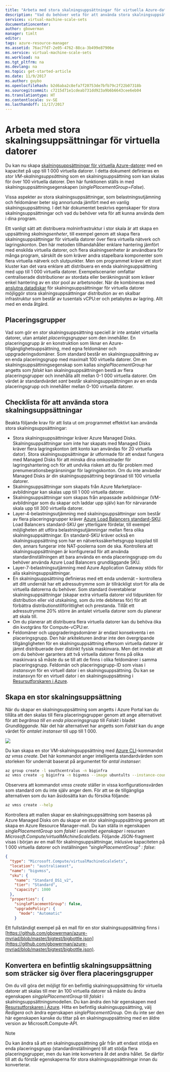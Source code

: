 ```yaml
---
title: "Arbeta med stora skalningsuppsättningar för virtuella Azure-datorer | Microsoft Docs"
description: "Vad du behöver veta för att använda stora skalningsuppsättningar för virtuella Azure-datorer"
services: virtual-machine-scale-sets
documentationcenter: 
author: gbowerman
manager: timlt
editor: 
tags: azure-resource-manager
ms.assetid: 76ac7fd7-2e05-4762-88ca-3b499e87906e
ms.service: virtual-machine-scale-sets
ms.workload: na
ms.tgt_pltfrm: na
ms.devlang: na
ms.topic: get-started-article
ms.date: 11/9/2017
ms.author: guybo
ms.openlocfilehash: b2d6aba2c8efa7f20753de7bfb79c2f22b07318b
ms.sourcegitcommit: c7215d71e1cdeab731dd923a9b6b6643cee6eb04
ms.translationtype: HT
ms.contentlocale: sv-SE
ms.lasthandoff: 11/17/2017
---
```

# <a name="working-with-large-virtual-machine-scale-sets"></a>Arbeta med stora skalningsuppsättningar för virtuella datorer
Du kan nu skapa [skalningsuppsättningar för virtuella Azure-datorer](/azure/virtual-machine-scale-sets/) med en kapacitet på upp till 1 000 virtuella datorer. I detta dokument definieras en _stor VM-skalningsuppsättning_ som en skalningsuppsättning som kan skalas för över 100 virtuella datorer. Den här funktionen ställs in med skalningsuppsättningsegenskapen (_singlePlacementGroup=False_). 

Vissa aspekter av stora skalningsuppsättningar, som belastningsutjämning och feldomäner beter sig annorlunda jämfört med en vanlig skalningsuppsättning. I det här dokumentet beskrivs egenskaper för stora skalningsuppsättningar och vad du behöver veta för att kunna använda dem i dina program. 

Ett vanligt sätt att distribuera molninfrastruktur i stor skala är att skapa en uppsättning _skalningsenheter_, till exempel genom att skapa flera skalningsuppsättningar för virtuella datorer över flera virtuella nätverk och lagringskonton. Den här metoden tillhandahåller enklare hantering jämfört med enskilda virtuella datorer, och flera skalningsenheter är användbara för många program, särskilt de som kräver andra stapelbara komponenter som flera virtuella nätverk och slutpunkter. Men om programmet kräver ett stort kluster kan det vara enklare att distribuera en enda skalningsuppsättning med upp till 1 000 virtuella datorer. Exempelscenarier omfattar centraliserade distributioner av stordata eller beräkningsnät som kräver enkel hantering av en stor pool av arbetsnoder. När de kombineras med [anslutna datadiskar](virtual-machine-scale-sets-attached-disks.md) för skalningsuppsättningar för virtuella datorer möjliggör stora skalningsuppsättningar distribution av en skalbar infrastruktur som består av tusentals vCPU:er och petabytes av lagring. Allt med en enda åtgärd.

## <a name="placement-groups"></a>Placeringsgrupper 
Vad som gör en _stor_ skalningsuppsättning speciell är inte antalet virtuella datorer, utan antalet _placeringsgrupper_ som den innehåller. En placeringsgrupp är en konstruktion som liknar en Azure-tillgänglighetsuppsättning, med egna feldomäner och uppgraderingsdomäner. Som standard består en skalningsuppsättning av en enda placeringsgrupp med maximalt 100 virtuella datorer. Om en skalningsuppsättningsegenskap som kallas _singlePlacementGroup_ har angetts som _falskt_ kan skalningsuppsättningen bestå av flera placeringsgrupper och innehålla allt mellan 0-1 000 virtuella datorer. Om värdet är standardvärdet _sant_ består skalningsuppsättningen av en enda placeringsgrupp och innehåller mellan 0-100 virtuella datorer.

## <a name="checklist-for-using-large-scale-sets"></a>Checklista för att använda stora skalningsuppsättningar
Beakta följande krav för att lista ut om programmet effektivt kan använda stora skalningsuppsättningar:

- Stora skalningsuppsättningar kräver Azure Managed Disks. Skalningsuppsättningar som inte har skapats med Managed Disks kräver flera lagringskonton (ett konto kan användas för 20 virtuella dator). Stora skalningsuppsättningar är utformade för att endast fungera med Managed Disks för att minska dina omkostnader för lagringshantering och för att undvika risken att du får problem med prenumerationsbegränsningar för lagringskonton. Om du inte använder Managed Disks är din skalningsuppsättning begränsad till 100 virtuella datorer.
- Skalningsuppsättningar som skapats från Azure Marketplace-avbildningar kan skalas upp till 1 000 virtuella datorer.
- Skalningsuppsättningar som skapas från anpassade avbildningar (VM-avbildningar som du skapar och laddar upp själv) kan för närvarande skala upp till 300 virtuella datorer.
- Layer-4-belastningsutjämning med skalningsuppsättningar som består av flera placeringsgrupper kräver [Azure Load Balancers standard-SKU](../load-balancer/load-balancer-standard-overview.md). Load Balancers standard-SKU ger ytterligare fördelar, till exempel möjligheten att utföra belastningsutjämningar mellan flera olika skalningsuppsättningar. En standard-SKU kräver också en skalningsuppsättning som har en nätverkssäkerhetsgrupp kopplad till den, annars fungerar inte NAT-poolerna som de ska. Kontrollera att skalningsuppsättningen är konfigurerad för att använda standardinställningen att bara använda en enda placeringsgrupp om du behöver använda Azure Load Balancers grundläggande SKU.
- Layer-7-belastningsutjämning med Azure Application Gateway stöds för alla skalningsuppsättningar.
- En skalningsuppsättning definieras med ett enda undernät – kontrollera att ditt undernät har ett adressutrymme som är tillräckligt stort för alla de virtuella datorerna du behöver. Som standard överetablerar skalningsuppsättningar (skapar extra virtuella datorer vid tidpunkten för distribution eller vid utskalning, som du inte debiteras för) för att förbättra distributionstillförlitlighet och prestanda. Tillåt ett adressutrymme 20% större än antalet virtuella datorer som du planerar att skala till.
- Om du planerar att distribuera flera virtuella datorer kan du behöva öka din kvotgräns för Compute-vCPU:er.
- Feldomäner och uppgraderingsdomäner är endast konsekventa i en placeringsgrupp. Den här arkitekturen ändrar inte den övergripande tillgängligheten för en skalningsuppsättning eftersom virtuella datorer är jämnt distribuerade över distinkt fysisk maskinvara. Men det innebär att om du behöver garantera att två virtuella datorer finns på olika maskinvara så måste du se till att de finns i olika feldomäner i samma placeringsgrupp. Feldomän och placeringsgrupp-ID som visas i _instansvyn_ för en virtuell dator i en skalningsuppsättning. Du kan se instansvyn för en virtuell dator i en skalningsuppsättning i [Resursutforskaren i Azure](https://resources.azure.com/).


## <a name="creating-a-large-scale-set"></a>Skapa en stor skalningsuppsättning
När du skapar en skalningsuppsättning som angetts i Azure Portal kan du tillåta att den skalas till flera placeringsgrupper genom att ange alternativet för att _begränsa till en enda placeringsgrupp_ till _Falskt_ i bladet _Grundläggande_. När det här alternativet har angetts som _Falskt_ kan du ange värdet för _antalet instanser_ till upp till 1 000.

![](./media/virtual-machine-scale-sets-placement-groups/portal-large-scale.png)

Du kan skapa en stor VM-skalningsuppsättning med [Azure CLI](https://github.com/Azure/azure-cli)-kommandot _az vmss create_. Det här kommandot anger intelligenta standardvärden som storleken för undernät baserat på argumentet för _antal instanser_:

```bash
az group create -l southcentralus -n biginfra
az vmss create -g biginfra -n bigvmss --image ubuntults --instance-count 1000
```
Observera att kommandot _vmss create_ ställer in vissa konfigurationsvärden som standard om du inte själv anger dem. För att se de tillgängliga alternativen som du kan åsidosätta kan du försöka följande:
```bash
az vmss create --help
```

Kontrollera att mallen skapar en skalningsuppsättning som baseras på Azure Managed Disks om du skapar en stor skalningsuppsättning genom att skapa en Azure Resource Manager-mall. Du kan ställa in egenskapen _singlePlacementGroup_ som _falskt_ i avsnittet _egenskaper_ i resursen _Microsoft.Compute/virtualMAchineScaleSets_. Följande JSON-fragment visas i början av en mall för skalningsuppsättningar, inklusive kapaciteten på 1 000 virtuella datorer och inställningen _"singlePlacementGroup" : false_:
```json
{
  "type": "Microsoft.Compute/virtualMachineScaleSets",
  "location": "australiaeast",
  "name": "bigvmss",
  "sku": {
    "name": "Standard_DS1_v2",
    "tier": "Standard",
    "capacity": 1000
  },
  "properties": {
    "singlePlacementGroup": false,
    "upgradePolicy": {
      "mode": "Automatic"
    }
```
Ett fullständigt exempel på en mall för en stor skalningsuppsättning finns i [https://github.com/gbowerman/azure-myriad/blob/master/bigtest/bigbottle.json](https://github.com/gbowerman/azure-myriad/blob/master/bigtest/bigbottle.json).

## <a name="converting-an-existing-scale-set-to-span-multiple-placement-groups"></a>Konvertera en befintlig skalningsuppsättning som sträcker sig över flera placeringsgrupper
Om du vill göra det möjligt för en befintlig skalningsuppsättning för virtuella datorer att skalas till mer än 100 virtuella datorer så måste du ändra egenskapen _singplePlacementGroup_ till _falskt_ i skalningsuppsättningsmodellen. Du kan ändra den här egenskapen med [Resursutforskaren i Azure](https://resources.azure.com/). Hitta en befintlig skalningsuppsättning, välj _Redigera_ och ändra egenskapen _singlePlacementGroup_. Om du inte ser den här egenskapen kanske du tittar på en skalningsuppsättning med en äldre version av Microsoft.Compute-API.

>[!NOTE] 
Du kan ändra så att en skalningsuppsättning går från att endast stödja en enda placeringsgrupp (standardinställningen) till att stödja flera placeringsgrupper, men du kan inte konvertera åt det andra hållet. Se därför till att du förstår egenskaperna för stora skalningsuppsättningar innan du konverterar.


